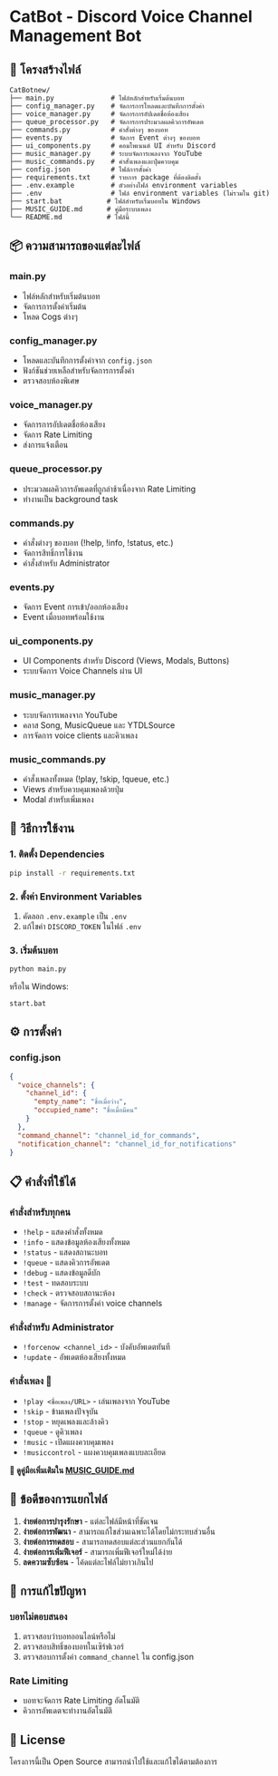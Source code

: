 # CatBot - Discord Voice Channel Management Bot

## 📁 โครงสร้างไฟล์

```
CatBotnew/
├── main.py              # ไฟล์หลักสำหรับเริ่มต้นบอท
├── config_manager.py    # จัดการการโหลดและบันทึกการตั้งค่า
├── voice_manager.py     # จัดการการอัปเดตชื่อห้องเสียง
├── queue_processor.py   # จัดการการประมวลผลคิวการอัพเดต
├── commands.py          # คำสั่งต่างๆ ของบอท
├── events.py            # จัดการ Event ต่างๆ ของบอท
├── ui_components.py     # คอมโพเนนต์ UI สำหรับ Discord
├── music_manager.py     # ระบบจัดการเพลงจาก YouTube
├── music_commands.py    # คำสั่งเพลงและปุ่มควบคุม
├── config.json          # ไฟล์การตั้งค่า
├── requirements.txt     # รายการ package ที่ต้องติดตั้ง
├── .env.example         # ตัวอย่างไฟล์ environment variables
├── .env                 # ไฟล์ environment variables (ไม่รวมใน git)
├── start.bat           # ไฟล์สำหรับเริ่มบอทใน Windows
├── MUSIC_GUIDE.md      # คู่มือระบบเพลง
└── README.md           # ไฟล์นี้
```

## 📦 ความสามารถของแต่ละไฟล์

### main.py
- ไฟล์หลักสำหรับเริ่มต้นบอท
- จัดการการตั้งค่าเริ่มต้น
- โหลด Cogs ต่างๆ

### config_manager.py
- โหลดและบันทึกการตั้งค่าจาก `config.json`
- ฟังก์ชันช่วยเหลือสำหรับจัดการการตั้งค่า
- ตรวจสอบห้องพิเศษ

### voice_manager.py
- จัดการการอัปเดตชื่อห้องเสียง
- จัดการ Rate Limiting
- ส่งการแจ้งเตือน

### queue_processor.py
- ประมวลผลคิวการอัพเดตที่ถูกล่าช้าเนื่องจาก Rate Limiting
- ทำงานเป็น background task

### commands.py
- คำสั่งต่างๆ ของบอท (!help, !info, !status, etc.)
- จัดการสิทธิ์การใช้งาน
- คำสั่งสำหรับ Administrator

### events.py
- จัดการ Event การเข้า/ออกห้องเสียง
- Event เมื่อบอทพร้อมใช้งาน

### ui_components.py
- UI Components สำหรับ Discord (Views, Modals, Buttons)
- ระบบจัดการ Voice Channels ผ่าน UI

### music_manager.py
- ระบบจัดการเพลงจาก YouTube
- คลาส Song, MusicQueue และ YTDLSource
- การจัดการ voice clients และคิวเพลง

### music_commands.py  
- คำสั่งเพลงทั้งหมด (!play, !skip, !queue, etc.)
- Views สำหรับควบคุมเพลงด้วยปุ่ม
- Modal สำหรับเพิ่มเพลง

## 🚀 วิธีการใช้งาน

### 1. ติดตั้ง Dependencies
```bash
pip install -r requirements.txt
```

### 2. ตั้งค่า Environment Variables
1. คัดลอก `.env.example` เป็น `.env`
2. แก้ไขค่า `DISCORD_TOKEN` ในไฟล์ `.env`

### 3. เริ่มต้นบอท
```bash
python main.py
```
หรือใน Windows:
```bash
start.bat
```

## ⚙️ การตั้งค่า

### config.json
```json
{
  "voice_channels": {
    "channel_id": {
      "empty_name": "ชื่อเมื่อว่าง",
      "occupied_name": "ชื่อเมื่อมีคน"
    }
  },
  "command_channel": "channel_id_for_commands",
  "notification_channel": "channel_id_for_notifications"
}
```

## 📋 คำสั่งที่ใช้ได้

### คำสั่งสำหรับทุกคน
- `!help` - แสดงคำสั่งทั้งหมด
- `!info` - แสดงข้อมูลห้องเสียงทั้งหมด
- `!status` - แสดงสถานะบอท
- `!queue` - แสดงคิวการอัพเดต
- `!debug` - แสดงข้อมูลดีบัก
- `!test` - ทดสอบระบบ
- `!check` - ตรวจสอบสถานะห้อง
- `!manage` - จัดการการตั้งค่า voice channels

### คำสั่งสำหรับ Administrator
- `!forcenow <channel_id>` - บังคับอัพเดตทันที
- `!update` - อัพเดตห้องเสียงทั้งหมด

### คำสั่งเพลง 🎵
- `!play <ชื่อเพลง/URL>` - เล่นเพลงจาก YouTube
- `!skip` - ข้ามเพลงปัจจุบัน
- `!stop` - หยุดเพลงและล้างคิว
- `!queue` - ดูคิวเพลง
- `!music` - เปิดแผงควบคุมเพลง
- `!musiccontrol` - แผงควบคุมเพลงแบบละเอียด

**📖 ดูคู่มือเพิ่มเติมใน [MUSIC_GUIDE.md](MUSIC_GUIDE.md)**

## 🔧 ข้อดีของการแยกไฟล์

1. **ง่ายต่อการบำรุงรักษา** - แต่ละไฟล์มีหน้าที่ชัดเจน
2. **ง่ายต่อการพัฒนา** - สามารถแก้ไขส่วนเฉพาะได้โดยไม่กระทบส่วนอื่น
3. **ง่ายต่อการทดสอบ** - สามารถทดสอบแต่ละส่วนแยกกันได้
4. **ง่ายต่อการเพิ่มฟีเจอร์** - สามารถเพิ่มฟีเจอร์ใหม่ได้ง่าย
5. **ลดความซับซ้อน** - โค้ดแต่ละไฟล์ไม่ยาวเกินไป

## 🐛 การแก้ไขปัญหา

### บอทไม่ตอบสนอง
1. ตรวจสอบว่าบอทออนไลน์หรือไม่
2. ตรวจสอบสิทธิ์ของบอทในเซิร์ฟเวอร์
3. ตรวจสอบการตั้งค่า `command_channel` ใน config.json

### Rate Limiting
- บอทจะจัดการ Rate Limiting อัตโนมัติ
- คิวการอัพเดตจะทำงานอัตโนมัติ

## 📄 License

โครงการนี้เป็น Open Source สามารถนำไปใช้และแก้ไขได้ตามต้องการ
